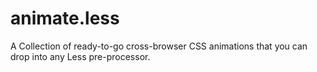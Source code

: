 animate.less
============

A Collection of ready-to-go cross-browser CSS animations that you can drop into any Less pre-processor.

